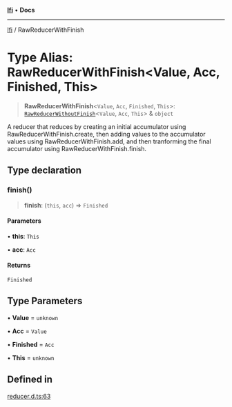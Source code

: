[**lfi**](../readme.md) • **Docs**

***

[lfi](../globals.md) / RawReducerWithFinish

# Type Alias: RawReducerWithFinish\<Value, Acc, Finished, This\>

> **RawReducerWithFinish**\<`Value`, `Acc`, `Finished`, `This`\>: [`RawReducerWithoutFinish`](RawReducerWithoutFinish.md)\<`Value`, `Acc`, `This`\> & `object`

A reducer that reduces by creating an initial accumulator using
RawReducerWithFinish.create, then adding values to the accumulator
values using RawReducerWithFinish.add, and then tranforming the final
accumulator using RawReducerWithFinish.finish.

## Type declaration

### finish()

> **finish**: (`this`, `acc`) => `Finished`

#### Parameters

• **this**: `This`

• **acc**: `Acc`

#### Returns

`Finished`

## Type Parameters

• **Value** = `unknown`

• **Acc** = `Value`

• **Finished** = `Acc`

• **This** = `unknown`

## Defined in

[reducer.d.ts:63](https://github.com/TomerAberbach/lfi/blob/d7a0f90dd72245d6efd6bd97c58a78b3f3028f25/src/operations/reducer.d.ts#L63)
